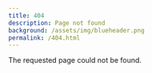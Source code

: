 ```yaml
---
title: 404
description: Page not found
background: /assets/img/blueheader.png
permalink: /404.html
---
```


The requested page could not be found.
